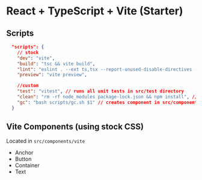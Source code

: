 # React + TypeScript + Vite (Starter)

## Scripts

```json
  "scripts": {
    // stock
    "dev": "vite",
    "build": "tsc && vite build",
    "lint": "eslint . --ext ts,tsx --report-unused-disable-directives --max-warnings 0",
    "preview": "vite preview",

    //custom
    "test": "vitest", // runs all unit tests in src/test directory
    "clean": "rm -rf node_modules package-lock.json && npm install", // clean install
    "gc": "bash scripts/gc.sh $1" // creates component in src/components directory
  }
```

## Vite Components (using stock CSS)
Located in ``src/components/vite``

- Anchor
- Button
- Container
- Text